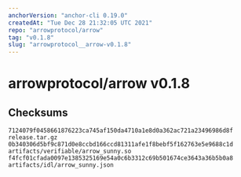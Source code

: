 ```yaml
---
anchorVersion: "anchor-cli 0.19.0"
createdAt: "Tue Dec 28 21:32:05 UTC 2021"
repo: "arrowprotocol/arrow"
tag: "v0.1.8"
slug: "arrowprotocol__arrow-v0.1.8"
---
```

# arrowprotocol/arrow v0.1.8
## Checksums
```
7124079f0458661876223ca745af150da4710a1e8d0a362ac721a23496986d8f  release.tar.gz
0b340306d5bf9c871d0e8ccbd166ccd81311afe1f8bebf5f162763e5e9688c1d  artifacts/verifiable/arrow_sunny.so
f4fcf01cfada0097e1385325169e54a0c6b3312c69b501674ce3643a36b5b0a8  artifacts/idl/arrow_sunny.json
```

